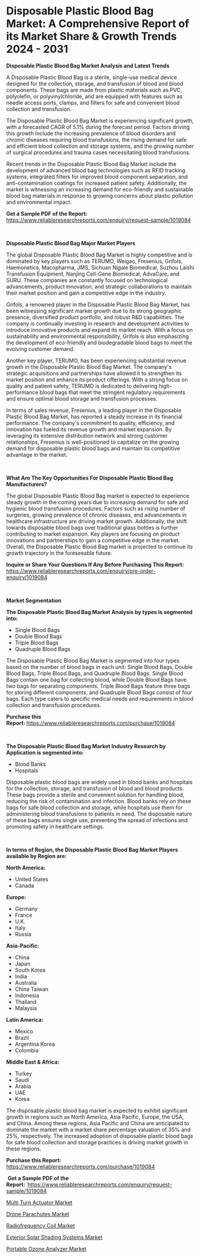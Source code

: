 <p><h1>Disposable Plastic Blood Bag Market: A Comprehensive Report of its Market Share & Growth Trends 2024 - 2031</h1></p><p><strong>Disposable Plastic Blood Bag Market Analysis and Latest Trends</strong></p>
<p><p>A Disposable Plastic Blood Bag is a sterile, single-use medical device designed for the collection, storage, and transfusion of blood and blood components. These bags are made from plastic materials such as PVC, polyolefin, or polyvinylchloride, and are equipped with features such as needle access ports, clamps, and filters for safe and convenient blood collection and transfusion.</p><p>The Disposable Plastic Blood Bag Market is experiencing significant growth, with a forecasted CAGR of 5.1% during the forecast period. Factors driving this growth include the increasing prevalence of blood disorders and chronic diseases requiring blood transfusions, the rising demand for safe and efficient blood collection and storage systems, and the growing number of surgical procedures and trauma cases necessitating blood transfusions.</p><p>Recent trends in the Disposable Plastic Blood Bag Market include the development of advanced blood bag technologies such as RFID tracking systems, integrated filters for improved blood component separation, and anti-contamination coatings for increased patient safety. Additionally, the market is witnessing an increasing demand for eco-friendly and sustainable blood bag materials in response to growing concerns about plastic pollution and environmental impact.</p></p>
<p><strong>Get a Sample PDF of the Report:&nbsp;</strong> <a href="https://www.reliableresearchreports.com/enquiry/request-sample/1019084">https://www.reliableresearchreports.com/enquiry/request-sample/1019084</a></p>
<p>&nbsp;</p>
<p><strong>Disposable Plastic Blood Bag Major Market Players</strong></p>
<p><p>The global Disposable Plastic Blood Bag Market is highly competitive and is dominated by key players such as TERUMO, Weigao, Fresenius, Grifols, Haemonetics, Macopharma, JMS, Sichuan Nigale Biomedical, Suzhou Laishi Transfusion Equipment, Nanjing Cell-Gene Biomedical, AdvaCare, and SURU. These companies are constantly focused on technological advancements, product innovation, and strategic collaborations to maintain their market position and gain a competitive edge in the industry.</p><p>Grifols, a renowned player in the Disposable Plastic Blood Bag Market, has been witnessing significant market growth due to its strong geographic presence, diversified product portfolio, and robust R&D capabilities. The company is continually investing in research and development activities to introduce innovative products and expand its market reach. With a focus on sustainability and environmental responsibility, Grifols is also emphasizing the development of eco-friendly and biodegradable blood bags to meet the evolving customer demand.</p><p>Another key player, TERUMO, has been experiencing substantial revenue growth in the Disposable Plastic Blood Bag Market. The company's strategic acquisitions and partnerships have allowed it to strengthen its market position and enhance its product offerings. With a strong focus on quality and patient safety, TERUMO is dedicated to delivering high-performance blood bags that meet the stringent regulatory requirements and ensure optimal blood storage and transfusion processes.</p><p>In terms of sales revenue, Fresenius, a leading player in the Disposable Plastic Blood Bag Market, has reported a steady increase in its financial performance. The company's commitment to quality, efficiency, and innovation has fueled its revenue growth and market expansion. By leveraging its extensive distribution network and strong customer relationships, Fresenius is well-positioned to capitalize on the growing demand for disposable plastic blood bags and maintain its competitive advantage in the market.</p></p>
<p>&nbsp;</p>
<p><strong>What Are The Key Opportunities For Disposable Plastic Blood Bag Manufacturers?</strong></p>
<p><p>The global Disposable Plastic Blood Bag market is expected to experience steady growth in the coming years due to increasing demand for safe and hygienic blood transfusion procedures. Factors such as rising number of surgeries, growing prevalence of chronic diseases, and advancements in healthcare infrastructure are driving market growth. Additionally, the shift towards disposable blood bags over traditional glass bottles is further contributing to market expansion. Key players are focusing on product innovations and partnerships to gain a competitive edge in the market. Overall, the Disposable Plastic Blood Bag market is projected to continue its growth trajectory in the foreseeable future.</p></p>
<p><strong>Inquire or Share Your Questions If Any Before Purchasing This Report:</strong> <a href="https://www.reliableresearchreports.com/enquiry/pre-order-enquiry/1019084">https://www.reliableresearchreports.com/enquiry/pre-order-enquiry/1019084</a></p>
<p>&nbsp;</p>
<p><strong>Market Segmentation</strong></p>
<p><strong>The Disposable Plastic Blood Bag Market Analysis by types is segmented into:</strong></p>
<p><ul><li>Single Blood Bags</li><li>Double Blood Bags</li><li>Triple Blood Bags</li><li>Quadruple Blood Bags</li></ul></p>
<p><p>The Disposable Plastic Blood Bag Market is segmented into four types based on the number of blood bags in each unit: Single Blood Bags, Double Blood Bags, Triple Blood Bags, and Quadruple Blood Bags. Single Blood Bags contain one bag for collecting blood, while Double Blood Bags have two bags for separating components. Triple Blood Bags feature three bags for storing different components, and Quadruple Blood Bags consist of four bags. Each type caters to specific medical needs and requirements in blood collection and transfusion procedures.</p></p>
<p><strong>Purchase this Report:&nbsp;</strong><a href="https://www.reliableresearchreports.com/purchase/1019084">https://www.reliableresearchreports.com/purchase/1019084</a></p>
<p>&nbsp;</p>
<p><strong>The Disposable Plastic Blood Bag Market Industry Research by Application is segmented into:</strong></p>
<p><ul><li>Blood Banks</li><li>Hospitals</li></ul></p>
<p><p>Disposable plastic blood bags are widely used in blood banks and hospitals for the collection, storage, and transfusion of blood and blood products. These bags provide a sterile and convenient solution for handling blood, reducing the risk of contamination and infection. Blood banks rely on these bags for safe blood collection and storage, while hospitals use them for administering blood transfusions to patients in need. The disposable nature of these bags ensures single use, preventing the spread of infections and promoting safety in healthcare settings.</p></p>
<p>&nbsp;</p>
<p><strong>In terms of Region, the Disposable Plastic Blood Bag Market Players available by Region are:</strong></p>
<p>
    <p> <strong> North America: </strong>
        <ul>
            <li>United States</li>
            <li>Canada</li>
        </ul>
        </p> 
    <p> <strong> Europe: </strong>
        <ul>
            <li>Germany</li>
            <li>France</li>
            <li>U.K.</li>
            <li>Italy</li>
            <li>Russia</li>
        </ul>
        </p> 
    <p> <strong> Asia-Pacific: </strong>
        <ul>
            <li>China</li>
            <li>Japan</li>
            <li>South Korea</li>
            <li>India</li>
            <li>Australia</li>
            <li>China Taiwan</li>
            <li>Indonesia</li>
            <li>Thailand</li>
            <li>Malaysia</li>
        </ul>
        </p> 
    <p> <strong> Latin America: </strong>
        <ul>
            <li>Mexico</li>
            <li>Brazil</li>
            <li>Argentina Korea</li>
            <li>Colombia</li>
        </ul>
        </p> 
    <p> <strong> Middle East & Africa: </strong>
        <ul>
            <li>Turkey</li>
            <li>Saudi</li>
            <li>Arabia</li>
            <li>UAE</li>
            <li>Korea</li>
        </ul>
    </p>
    </p>
<p><p>The disposable plastic blood bag market is expected to exhibit significant growth in regions such as North America, Asia Pacific, Europe, the USA, and China. Among these regions, Asia Pacific and China are anticipated to dominate the market with a market share percentage valuation of 35% and 25%, respectively. The increased adoption of disposable plastic blood bags for safe blood collection and storage practices is driving market growth in these regions.</p></p>
<p><strong>Purchase this Report: </strong><a href="https://www.reliableresearchreports.com/purchase/1019084">https://www.reliableresearchreports.com/purchase/1019084</a></p>
<p>&nbsp;<strong>Get a Sample PDF of the Report:&nbsp;&nbsp;</strong><a href="https://www.reliableresearchreports.com/enquiry/request-sample/1019084">https://www.reliableresearchreports.com/enquiry/request-sample/1019084</a></p>
<p><strong></strong></p>
<p><p><a href="https://medium.com/@patriciaknight1961/multi-turn-actuator-market-exploring-market-share-market-trends-and-future-growth-a0b8f26fa024">Multi Turn Actuator Market</a></p><p><a href="https://medium.com/@othamcclure/drone-parachutes-market-analysis-and-sze-forecasted-for-period-from-2024-to-2031-8fb83c05de54">Drone Parachutes Market</a></p><p><a href="https://medium.com/@timothychapman46/radiofrequency-coil-market-analysis-and-sze-forecasted-for-period-from-2024-to-2031-2e39e6284545">Radiofrequency Coil Market</a></p><p><a href="https://medium.com/@othamcclure/exterior-solar-shading-systems-nbsp-market-focuses-on-market-share-size-and-projected-forecast-a064281bb656">Exterior Solar Shading Systems Market</a></p><p><a href="https://medium.com/@timothychapman46/portable-ozone-analyzer-market-comprehensive-assessment-by-type-application-and-geography-01c0e136c6bf">Portable Ozone Analyzer Market</a></p></p>